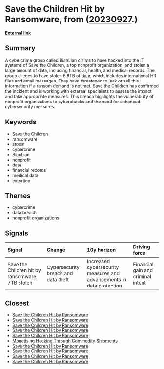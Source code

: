 # __Save the Children Hit by Ransomware__, from ([20230927](https://kghosh.substack.com/p/20230927).)

__[External link](https://www.theregister.com/2023/09/11/bianlian_save_the_children/)__



## Summary

A cybercrime group called BianLian claims to have hacked into the IT systems of Save the Children, a top nonprofit organization, and stolen a large amount of data, including financial, health, and medical records. The group alleges to have stolen 6.8TB of data, which includes international HR files and email messages. They have threatened to leak or sell this information if a ransom demand is not met. Save the Children has confirmed the incident and is working with external specialists to assess the impact and take appropriate measures. This breach highlights the vulnerability of nonprofit organizations to cyberattacks and the need for enhanced cybersecurity measures.

## Keywords

* Save the Children
* ransomware
* stolen
* cybercrime
* BianLian
* nonprofit
* data
* financial records
* medical data
* extortion

## Themes

* cybercrime
* data breach
* nonprofit organizations

## Signals

| Signal                                          | Change                              | 10y horizon                                                          | Driving force                      |
|:------------------------------------------------|:------------------------------------|:---------------------------------------------------------------------|:-----------------------------------|
| Save the Children hit by ransomware, 7TB stolen | Cybersecurity breach and data theft | Increased cybersecurity measures and advancements in data protection | Financial gain and criminal intent |

## Closest

* [Save the Children Hit by Ransomware](5c52b32dd5324bcb38ab72b1ebd5d61b)
* [Save the Children Hit by Ransomware](5c52b32dd5324bcb38ab72b1ebd5d61b)
* [Save the Children Hit by Ransomware](5c52b32dd5324bcb38ab72b1ebd5d61b)
* [Save the Children Hit by Ransomware](5c52b32dd5324bcb38ab72b1ebd5d61b)
* [Save the Children Hit by Ransomware](5c52b32dd5324bcb38ab72b1ebd5d61b)
* [Monetising Hacking Through Commodity Shipments](af7a13a1e97a8ebff3d521dabea087ce)
* [Save the Children Hit by Ransomware](5c52b32dd5324bcb38ab72b1ebd5d61b)
* [Save the Children Hit by Ransomware](5c52b32dd5324bcb38ab72b1ebd5d61b)
* [Save the Children Hit by Ransomware](5c52b32dd5324bcb38ab72b1ebd5d61b)
* [Save the Children Hit by Ransomware](5c52b32dd5324bcb38ab72b1ebd5d61b)